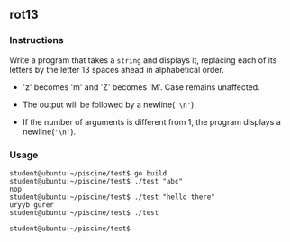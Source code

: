 ## rot13

### Instructions

Write a program that takes a `string` and displays it, replacing each of its
letters by the letter 13 spaces ahead in alphabetical order.

- 'z' becomes 'm' and 'Z' becomes 'M'. Case remains unaffected.

- The output will be followed by a newline(`'\n'`).

- If the number of arguments is different from 1, the program displays a newline(`'\n'`).

### Usage

```console
student@ubuntu:~/piscine/test$ go build
student@ubuntu:~/piscine/test$ ./test "abc"
nop
student@ubuntu:~/piscine/test$ ./test "hello there"
uryyb gurer
student@ubuntu:~/piscine/test$ ./test

student@ubuntu:~/piscine/test$
```
